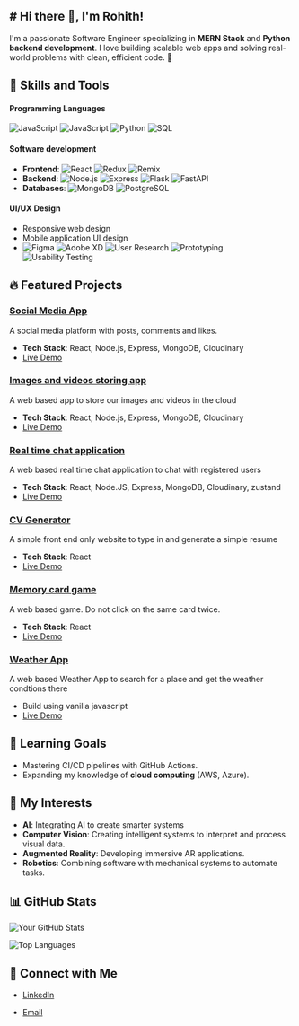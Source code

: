 ## # Hi there 👋, I'm Rohith!

I'm a passionate Software Engineer specializing in **MERN Stack** and **Python backend development**. I love building scalable web apps and solving real-world problems with clean, efficient code. 🌟

## 🚀 Skills and Tools

#### Programming Languages

![JavaScript](https://img.shields.io/badge/-JavaScript-F7DF1E?logo=javascript&logoColor=black) ![JavaScript](https://img.shields.io/badge/-TypeScript-3675d9?logo=typescript&logoColor=white) ![Python](https://img.shields.io/badge/-Python-edf1f7?logo=python&logoColor=black) ![SQL](https://img.shields.io/badge/-SQL-036e13?logo=sql&logoColor=white)

#### Software development

- **Frontend**: ![React](https://img.shields.io/badge/-React-61DAFB?logo=react&logoColor=black) ![Redux](https://img.shields.io/badge/-Redux-764ABC?logo=redux&logoColor=white) ![Remix](https://img.shields.io/badge/-Remix-black?logo=remix&logoColor=white)
- **Backend**: ![Node.js](https://img.shields.io/badge/-Node.js-339933?logo=node.js&logoColor=white) ![Express](https://img.shields.io/badge/-Express.js-000?logo=express&logoColor=white) ![Flask](https://img.shields.io/badge/-Flask-000000?logo=flask&logoColor=white) ![FastAPI](https://img.shields.io/badge/-FastAPI-009688?logo=fastapi&logoColor=white)
- **Databases**: ![MongoDB](https://img.shields.io/badge/-MongoDB-47A248?logo=mongodb&logoColor=white) ![PostgreSQL](https://img.shields.io/badge/-PostgreSQL-4169E1?logo=postgresql&logoColor=white)

#### **UI/UX Design**

- Responsive web design
- Mobile application UI design
- ![Figma](https://img.shields.io/badge/-Figma-F24E1E?logo=figma&logoColor=white)
  ![Adobe XD](https://img.shields.io/badge/-AdobeXD-FF61F6?logo=adobexd&logoColor=white)
  ![User Research](https://img.shields.io/badge/-User%20Research-000000?logo=read-the-docs&logoColor=white)
  ![Prototyping](https://img.shields.io/badge/-Prototyping-FF9900?logo=sketch&logoColor=white)
  ![Usability Testing](https://img.shields.io/badge/-Usability%20Testing-4285F4?logo=google&logoColor=white)

## 🔥 Featured Projects

### [Social Media App](https://github.com/Roh1512/clubhouse)

A social media platform with posts, comments and likes.

- **Tech Stack**: React, Node.js, Express, MongoDB, Cloudinary
- [Live Demo](https://clubhouse-79wp.onrender.com)

### [Images and videos storing app](https://github.com/Roh1512/image-backup)

A web based app to store our images and videos in the cloud

- **Tech Stack**: React, Node.js, Express, MongoDB, Cloudinary
- [Live Demo](https://image-backup.onrender.com)

### [Real time chat application](https://github.com/Roh1512/chat_app_chatty)

A web based real time chat application to chat with registered users

- **Tech Stack**: React, Node.JS, Express, MongoDB, Cloudinary, zustand
- [Live Demo](https://chat-app-chatty-3jaa.onrender.com/)

### [CV Generator](https://github.com/Roh1512/CV-App)

A simple front end only website to type in and generate a simple resume

- **Tech Stack**: React
- [Live Demo](https://cvgeneratorapp-roh.netlify.app)

### [Memory card game](https://github.com/Roh1512/MemoryGame)

A web based game. Do not click on the same card twice.

- **Tech Stack**: React
- [Live Demo](https://memory-card-game123.netlify.app)

### [Weather App](https://github.com/Roh1512/WeatherApp)

A web based Weather App to search for a place and get the weather condtions there

- Build using vanilla javascript
- [Live Demo](https://roh1512.github.io/WeatherApp)

## 🌱 Learning Goals

- Mastering CI/CD pipelines with GitHub Actions.
- Expanding my knowledge of **cloud computing** (AWS, Azure).

## 🚀 My Interests

- **AI**: Integrating AI to create smarter systems
- **Computer Vision**: Creating intelligent systems to interpret and process visual data.
- **Augmented Reality**: Developing immersive AR applications.
- **Robotics**: Combining software with mechanical systems to automate tasks.

## 📊 GitHub Stats

![Your GitHub Stats](https://github-readme-stats.vercel.app/api?username=Roh1512&show_icons=true&theme=radical)

![Top Languages](https://github-readme-stats.vercel.app/api/top-langs/?username=Roh1512&layout=compact&theme=cobalt)

## 🤝 Connect with Me

- [LinkedIn](https://www.linkedin.com/in/rohith-ashok1512/)
<!-- - [Portfolio](https://not-yet-done)  -->
- [Email](mailto:rohith1512a@gmail.com)

<!--
**Roh1512/Roh1512** is a ✨ _special_ ✨ repository because its `README.md` (this file) appears on your GitHub profile.

Here are some ideas to get you started:

- 🔭 I’m currently working on ...
- 🌱 I’m currently learning ...
- 👯 I’m looking to collaborate on ...
- 🤔 I’m looking for help with ...
- 💬 Ask me about ...
- 📫 How to reach me: ...
- 😄 Pronouns: ...
- ⚡ Fun fact: ...
-->
